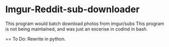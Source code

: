 Imgur-Reddit-sub-downloader
===========================

 This program would batch download photos from imgur/subs
 This program is not being maintained, and was just an excerise in codind in bash. 


==
To Do: Rewrite in python. 
